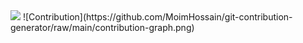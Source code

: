 <img src="https://justservemoimha.azurewebsites.net/?abc" height="600" />
![Contribution](https://github.com/MoimHossain/git-contribution-generator/raw/main/contribution-graph.png)
